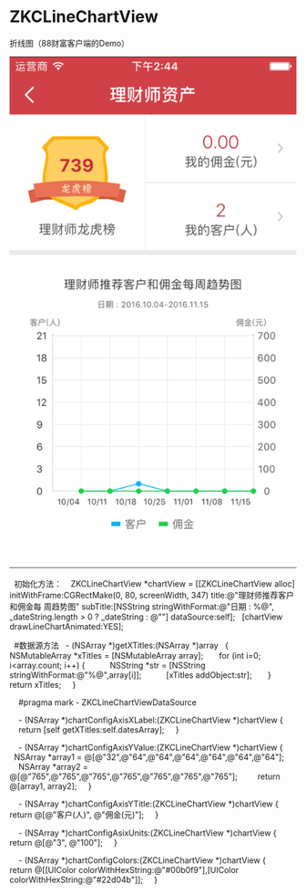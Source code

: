 # ZKCLineChartView
折线图（88财富客户端的Demo）

![image](https://github.com/CityFire/ZKCLineChartView/raw/master//1.png)

    初始化方法：
    ZKCLineChartView *chartView = [[ZKCLineChartView alloc] initWithFrame:CGRectMake(0, 80, screenWidth, 347) title:@"理财师推荐客户和佣金每 周趋势图" subTitle:[NSString stringWithFormat:@"日期 : %@", _dateString.length > 0 ? _dateString : @""] dataSource:self];
    [chartView drawLineChartAnimated:YES];
    
    #数据源方法
    - (NSArray *)getXTitles:(NSArray *)array
    {
        NSMutableArray *xTitles = [NSMutableArray array];
        for (int i=0; i<array.count; i++) {
            NSString *str = [NSString stringWithFormat:@"%@",array[i]];
            [xTitles addObject:str];
        }
        return xTitles;
     }

     #pragma mark - ZKCLineChartViewDataSource

     - (NSArray *)chartConfigAxisXLabel:(ZKCLineChartView *)chartView {
         return [self getXTitles:self.datesArray];
     }

     - (NSArray *)chartConfigAxisYValue:(ZKCLineChartView *)chartView {
         NSArray *array1 = @[@"32",@"64",@"64",@"64",@"64",@"64",@"64"];
         NSArray *array2 = @[@"765",@"765",@"765",@"765",@"765",@"765",@"765"];
         return @[array1, array2];
     }

     - (NSArray *)chartConfigAxisYTitle:(ZKCLineChartView *)chartView {
         return @[@"客户(人)", @"佣金(元)"];
     }

     - (NSArray *)chartConfigAsixUnits:(ZKCLineChartView *)chartView {
         return @[@"3", @"100"];
     }

     - (NSArray *)chartConfigColors:(ZKCLineChartView *)chartView {
         return @[[UIColor colorWithHexString:@"#00b0f9"],[UIColor colorWithHexString:@"#22d04b"]];
     }
